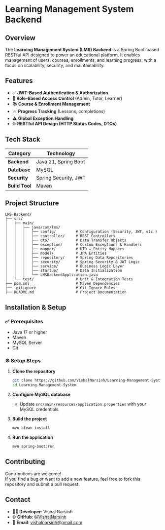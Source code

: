 # Learning Management System Backend

## Overview
The **Learning Management System (LMS) Backend** is a Spring Boot-based RESTful API designed to power an educational platform. It enables management of users, courses, enrollments, and learning progress, with a focus on scalability, security, and maintainability.

## Features
- ✅ **JWT-Based Authentication & Authorization**
- 🔐 **Role-Based Access Control** (Admin, Tutor, Learner)
- 📚 **Course & Enrollment Management**
- 📈 **Progress Tracking** (Lessons, completions)
- ⚠️ **Global Exception Handling**
- 🌐 **RESTful API Design (HTTP Status Codes, DTOs)**

## Tech Stack
| Category        | Technology                  |
|----------------|-----------------------------|
| **Backend**     | Java 21, Spring Boot        |
| **Database**    | MySQL                       |
| **Security**    | Spring Security, JWT        |
| **Build Tool**  | Maven                       |

## Project Structure
```
LMS-Backend/
├── src/
│   ├── main/
│   │   ├── java/com/lms/
│   │   │   ├── config/         # Configuration (Security, JWT, etc.)
│   │   │   ├── controller/     # REST Controllers
│   │   │   ├── dto/            # Data Transfer Objects
│   │   │   ├── exception/      # Custom Exceptions & Handlers
│   │   │   ├── mapper/         # DTO ↔ Entity Mappers
│   │   │   ├── model/          # JPA Entities
│   │   │   ├── repository/     # Spring Data Repositories
│   │   │   ├── security/       # Spring Security & JWT Logic
│   │   │   ├── service/        # Business Logic Layer
│   │   │   ├── startup/        # Data Initialization
│   │   │   └── LMSBackendApplication.java
│   └── test/                   # Unit & Integration Tests
├── pom.xml                     # Maven Dependencies
├── .gitignore                  # Git Ignore Rules
├── README.md                   # Project Documentation
```

## Installation & Setup

### ✅ Prerequisites
- Java 17 or higher
- Maven
- MySQL Server
- Git

### ⚙️ Setup Steps
1. **Clone the repository**
   ```bash
   git clone https://github.com/VishalNarsinh/Learning-Management-System.git
   cd Learning-Management-System
   ```

2. **Configure MySQL database**
   - Update `src/main/resources/application.properties` with your MySQL credentials.

3. **Build the project**
   ```bash
   mvn clean install
   ```

4. **Run the application**
   ```bash
   mvn spring-boot:run
   ```

## Contributing
Contributions are welcome!  
If you find a bug or want to add a new feature, feel free to fork this repository and submit a pull request.

## Contact
- 👨‍💻 **Developer**: Vishal Narsinh  
- 🌐 **GitHub**: [@VishalNarsinh](https://github.com/VishalNarsinh)  
- 📧 **Email**: [vishalnarsinh@gmail.com](mailto:vishalnarsinh@gmail.com)
